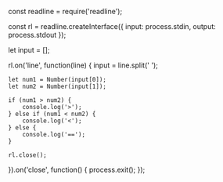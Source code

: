 const readline = require('readline');

const rl = readline.createInterface({
    input: process.stdin,
    output: process.stdout
});

let input = [];

rl.on('line', function(line) {
    input = line.split(' ');

    let num1 = Number(input[0]);
    let num2 = Number(input[1]);

    if (num1 > num2) {
        console.log('>');
    } else if (num1 < num2) {
        console.log('<');
    } else {
        console.log('==');
    }

    rl.close();
}).on('close', function() {
    process.exit();
});